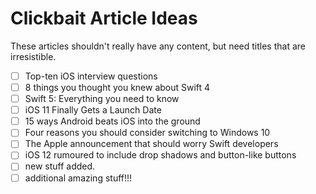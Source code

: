 # Clickbait Article Ideas

These articles shouldn't really have any content, but need titles that are irresistible.

- [ ] Top-ten iOS interview questions
- [ ] 8 things you thought you knew about Swift 4
- [ ] Swift 5: Everything you need to know
- [ ] iOS 11 Finally Gets a Launch Date
- [ ] 15 ways Android beats iOS into the ground
- [ ] Four reasons you should consider switching to Windows 10
- [ ] The Apple announcement that should worry Swift developers
- [ ] iOS 12 rumoured to include drop shadows and button-like buttons
- [ ] new stuff added.
- [ ] additional amazing stuff!!!

